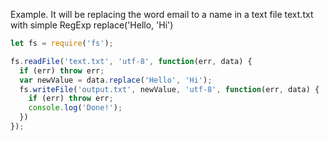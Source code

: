 Example. It will be replacing the word email to a name in a text file text.txt with simple RegExp replace('Hello, 'Hi')

```js
let fs = require('fs');

fs.readFile('text.txt', 'utf-8', function(err, data) {
  if (err) throw err;
  var newValue = data.replace('Hello', 'Hi');
  fs.writeFile('output.txt', newValue, 'utf-8', function(err, data) {
    if (err) throw err;
    console.log('Done!');
  })
});
```